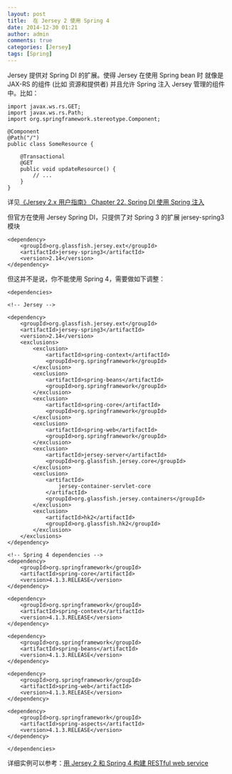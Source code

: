 ```yaml
---
layout: post
title:  在 Jersey 2 使用 Spring 4
date: 2014-12-30 01:21
author: admin
comments: true
categories: [Jersey]
tags: [Spring]
---
```


Jersey 提供对 Spring DI 的扩展。使得 Jersey 在使用 Spring bean 时 就像是 JAX-RS 的组件 (比如 资源和提供者) 并且允许 Spring 注入 Jersey 管理的组件中。比如：

	import javax.ws.rs.GET;
	import javax.ws.rs.Path;
	import org.springframework.stereotype.Component;
	
	@Component
	@Path("/")
	public class SomeResource {
	
	    @Transactional
	    @GET
	    public void updateResource() {
	        // ...
	    }
	}

详见[《Jersey 2.x 用户指南》 Chapter 22. Spring DI 使用 Spring 注入	](https://github.com/waylau/Jersey-2.x-User-Guide/tree/master/Chapter%2022.%20Spring%20DI%20%E4%BD%BF%E7%94%A8%20Spring%20%E6%B3%A8%E5%85%A5)

<!-- more -->

但官方在使用 Jersey Spring DI，只提供了对 Spring 3 的扩展 jersey-spring3 模块

	<dependency>
	    <groupId>org.glassfish.jersey.ext</groupId>
	    <artifactId>jersey-spring3</artifactId>
	    <version>2.14</version>
	</dependency>

但这并不是说，你不能使用 Spring 4，需要做如下调整：

	<dependencies>

    <!-- Jersey -->

    <dependency>
        <groupId>org.glassfish.jersey.ext</groupId>
        <artifactId>jersey-spring3</artifactId>
        <version>2.14</version>
        <exclusions>
            <exclusion>
                <artifactId>spring-context</artifactId>
                <groupId>org.springframework</groupId>
            </exclusion>
            <exclusion>
                <artifactId>spring-beans</artifactId>
                <groupId>org.springframework</groupId>
            </exclusion>
            <exclusion>
                <artifactId>spring-core</artifactId>
                <groupId>org.springframework</groupId>
            </exclusion>
            <exclusion>
                <artifactId>spring-web</artifactId>
                <groupId>org.springframework</groupId>
            </exclusion>
            <exclusion>
                <artifactId>jersey-server</artifactId>
                <groupId>org.glassfish.jersey.core</groupId>
            </exclusion>
            <exclusion>
                <artifactId>
                    jersey-container-servlet-core
                </artifactId>
                <groupId>org.glassfish.jersey.containers</groupId>
            </exclusion>
            <exclusion>
                <artifactId>hk2</artifactId>
                <groupId>org.glassfish.hk2</groupId>
            </exclusion>
        </exclusions>
    </dependency>

    <!-- Spring 4 dependencies -->
    <dependency>
        <groupId>org.springframework</groupId>
        <artifactId>spring-core</artifactId>
        <version>4.1.3.RELEASE</version>
    </dependency>

    <dependency>
        <groupId>org.springframework</groupId>
        <artifactId>spring-context</artifactId>
        <version>4.1.3.RELEASE</version>
    </dependency>

    <dependency>
        <groupId>org.springframework</groupId>
        <artifactId>spring-beans</artifactId>
        <version>4.1.3.RELEASE</version>
    </dependency>

    <dependency>
        <groupId>org.springframework</groupId>
        <artifactId>spring-web</artifactId>
        <version>4.1.3.RELEASE</version>
    </dependency>

    <dependency>
        <groupId>org.springframework</groupId>
        <artifactId>spring-aspects</artifactId>
        <version>4.1.3.RELEASE</version>
    </dependency>

	</dependencies>

详细实例可以参考：[用 Jersey 2 和 Spring 4 构建 RESTful web service](http://www.waylau.com/jersey-2-spring-4-rest/)